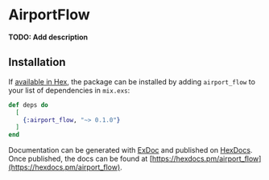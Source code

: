 # AirportFlow

**TODO: Add description**

## Installation

If [available in Hex](https://hex.pm/docs/publish), the package can be installed
by adding `airport_flow` to your list of dependencies in `mix.exs`:

```elixir
def deps do
  [
    {:airport_flow, "~> 0.1.0"}
  ]
end
```

Documentation can be generated with [ExDoc](https://github.com/elixir-lang/ex_doc)
and published on [HexDocs](https://hexdocs.pm). Once published, the docs can
be found at [https://hexdocs.pm/airport_flow](https://hexdocs.pm/airport_flow).

